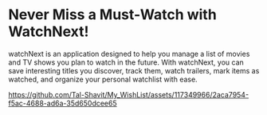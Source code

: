 # Never Miss a Must-Watch with WatchNext!


watchNext is an application designed to help you manage a list of movies and TV shows you plan to watch in the future. With watchNext, you can save interesting titles you discover, track them, watch trailers, mark items as watched, and organize your personal watchlist with ease.


https://github.com/Tal-Shavit/My_WishList/assets/117349966/2aca7954-f5ac-4688-ad6a-35d650dcee65




